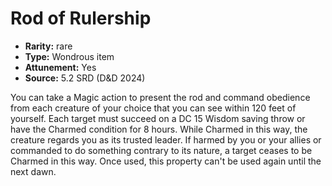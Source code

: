 
# Rod of Rulership

* **Rarity:** rare
* **Type:** Wondrous item
* **Attunement:** Yes
* **Source:** 5.2 SRD (D&D 2024)


You can take a Magic action to present the rod and command obedience from each creature of your choice that you can see within 120 feet of yourself. Each target must succeed on a DC 15 Wisdom saving throw or have the Charmed condition for 8 hours. While Charmed in this way, the creature regards you as its trusted leader. If harmed by you or your allies or commanded to do something contrary to its nature, a target ceases to be Charmed in this way. Once used, this property can't be used again until the next dawn.
